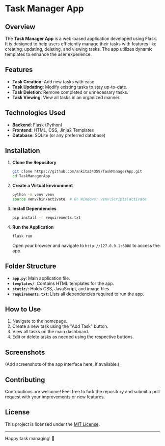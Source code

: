 # Task Manager App

## Overview

The **Task Manager App** is a web-based application developed using Flask. It is designed to help users efficiently manage their tasks with features like creating, updating, deleting, and viewing tasks. The app utilizes dynamic templates to enhance the user experience.

## Features

- **Task Creation**: Add new tasks with ease.
- **Task Updating**: Modify existing tasks to stay up-to-date.
- **Task Deletion**: Remove completed or unnecessary tasks.
- **Task Viewing**: View all tasks in an organized manner.

## Technologies Used

- **Backend**: Flask (Python)
- **Frontend**: HTML, CSS, Jinja2 Templates
- **Database**: SQLite (or any preferred database)

## Installation

1. **Clone the Repository**
   ```bash
   git clone https://github.com/ankita34359/TaskManagerApp.git
   cd TaskManagerApp
   ```

2. **Create a Virtual Environment**
   ```bash
   python -m venv venv
   source venv/bin/activate  # On Windows: venv\Scripts\activate
   ```

3. **Install Dependencies**
   ```bash
   pip install -r requirements.txt
   ```

4. **Run the Application**
   ```bash
   flask run
   ```
   Open your browser and navigate to `http://127.0.0.1:5000` to access the app.

## Folder Structure

- **`app.py`**: Main application file.
- **`templates/`**: Contains HTML templates for the app.
- **`static/`**: Holds CSS, JavaScript, and image files.
- **`requirements.txt`**: Lists all dependencies required to run the app.

## How to Use

1. Navigate to the homepage.
2. Create a new task using the "Add Task" button.
3. View all tasks on the main dashboard.
4. Edit or delete tasks as needed using the respective buttons.

## Screenshots

(Add screenshots of the app interface here, if available.)

## Contributing

Contributions are welcome! Feel free to fork the repository and submit a pull request with your improvements or new features.

## License

This project is licensed under the [MIT License](LICENSE).

---

Happy task managing! 🚀
